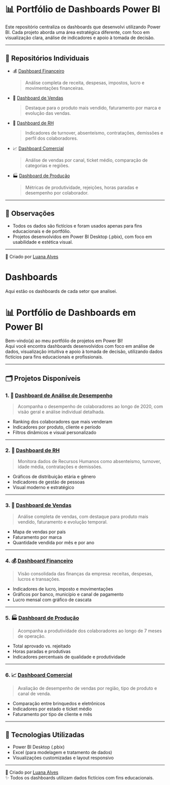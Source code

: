 # 📊 Portfólio de Dashboards Power BI

Este repositório centraliza os dashboards que desenvolvi utilizando Power BI. Cada projeto aborda uma área estratégica diferente, com foco em visualização clara, análise de indicadores e apoio à tomada de decisão.

---

## 🔗 Repositórios Individuais

- 💰 [Dashboard Financeiro](https://github.com/Luaninhadejulho/Dashboard_Financeiro)  
  > Análise completa de receita, despesas, impostos, lucro e movimentações financeiras.

- 🛒 [Dashboard de Vendas](https://github.com/Luaninhadejulho/Dashboard_Vendas)  
  > Destaque para o produto mais vendido, faturamento por marca e evolução das vendas.

- 👥 [Dashboard de RH](https://github.com/Luaninhadejulho/Dashboard_RH)  
  > Indicadores de turnover, absenteísmo, contratações, demissões e perfil dos colaboradores.

- 📈 [Dashboard Comercial](https://github.com/Luaninhadejulho/Dashboard_Comercial)  
  > Análise de vendas por canal, ticket médio, comparação de categorias e regiões.

- 🏭 [Dashboard de Produção](https://github.com/Luaninhadejulho/Dashboard_Producao)  
  > Métricas de produtividade, rejeições, horas paradas e desempenho por colaborador.

---

## 📌 Observações

- Todos os dados são fictícios e foram usados apenas para fins educacionais e de portfólio.
- Projetos desenvolvidos em Power BI Desktop (.pbix), com foco em usabilidade e estética visual.

---

🔗 Criado por [Luana Alves](https://github.com/Luaninhadejulho)


# Dashboards
Aqui estão os dashboards de cada setor que analisei.
# 📊 Portfólio de Dashboards em Power BI

Bem-vindo(a) ao meu portfólio de projetos em Power BI!  
Aqui você encontra dashboards desenvolvidos com foco em análise de dados, visualização intuitiva e apoio à tomada de decisão, utilizando dados fictícios para fins educacionais e profissionais.

---

## 🗂️ Projetos Disponíveis

### 1. 💼 [Dashboard de Análise de Desempenho](./Análise_Desempenho/README.md)
> Acompanha o desempenho de colaboradores ao longo de 2020, com visão geral e análise individual detalhada.

- Ranking dos colaboradores que mais venderam
- Indicadores por produto, cliente e período
- Filtros dinâmicos e visual personalizado

---

### 2. 👥 [Dashboard de RH](./RH/README.md)
> Monitora dados de Recursos Humanos como absenteísmo, turnover, idade média, contratações e demissões.

- Gráficos de distribuição etária e gênero
- Indicadores de gestão de pessoas
- Visual moderno e estratégico

---

### 3. 🛒 [Dashboard de Vendas](./Vendas/README.md)
> Análise completa de vendas, com destaque para produto mais vendido, faturamento e evolução temporal.

- Mapa de vendas por país
- Faturamento por marca
- Quantidade vendida por mês e por ano

---

### 4. 💰 [Dashboard Financeiro](./Financeiro/README.md)
> Visão consolidada das finanças da empresa: receitas, despesas, lucros e transações.

- Indicadores de lucro, imposto e movimentações
- Gráficos por banco, município e canal de pagamento
- Lucro mensal com gráfico de cascata

---

### 5. 🏭 [Dashboard de Produção](./Producao/README.md)
> Acompanha a produtividade dos colaboradores ao longo de 7 meses de operação.

- Total aprovado vs. rejeitado
- Horas paradas e produtivas
- Indicadores percentuais de qualidade e produtividade

---

### 6. 📈 [Dashboard Comercial](./Comercial/README.md)
> Avaliação de desempenho de vendas por região, tipo de produto e canal de venda.

- Comparação entre brinquedos e eletrônicos
- Indicadores por estado e ticket médio
- Faturamento por tipo de cliente e mês

---

## 🧰 Tecnologias Utilizadas

- Power BI Desktop (.pbix)
- Excel (para modelagem e tratamento de dados)
- Visualizações customizadas e layout responsivo

---

🔗 Criado por [Luana Alves](https://github.com/Luaninhadejulho)  
✨ Todos os dashboards utilizam dados fictícios com fins educacionais.
